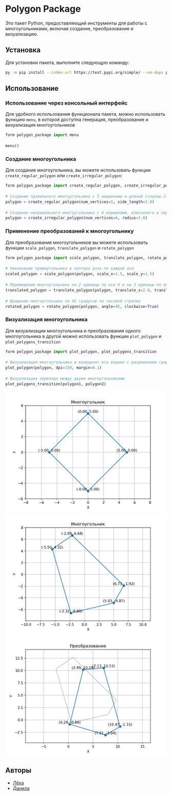 # Polygon Package

Это пакет Python, предоставляющий инструменты для работы с многоугольниками, включая создание, преобразование и визуализацию.

## Установка

Для установки пакета, выполните следующую команду:

```bash
py -m pip install --index-url https://test.pypi.org/simple/ --no-deps polygon-package-LyoshaGodX
```

## Использование

### Использование через консольный интерфейс

Для удобного использования функционала пакета, можно использовать функцию `menu`, в которой доступна генерация, преобразование и визуализация многоугольников

```python
form polygon_package import menu

menu()
```

### Создание многоугольника

Для создания многоугольника, вы можете использовать функции `create_regular_polygon` или `create_irregular_polygon`:

```python
form polygon_package import create_regular_polygon, create_irregular_polygon

# Создание правильного многоугольника с 5 вершинами и длиной стороны 2.0
polygon = create_regular_polygon(num_vertices=5, side_length=2.0)

# Создание неправильного многоугольника с 6 вершинами, вписанного в окружность радиусом 3
polygon = create_irregular_polygon(num_vertices=6, radius=3.0)
```

### Применение преобразований к многоугольнику

Для преобразования многоугольников вы можете использовать функции `scale_polygon`, `translate_polygon` и `rotate_polygon`

```python
form polygon_package import scale_polygon, translate_polygon, rotate_polygon

# Увеличение прямоугольника в полтора раза по каждой оси
scaled_polygon = scale_polygon(polygon, scale_x=1.5, scale_y=1.5)

# Перемещение многоугольника на 2 единицы по оси X и на 3 единицы по оси Y
translated_polygon = translate_polygon(polygon, translate_x=2.0, translate_y=3.0)

# Вращение многоугольника на 45 градусов по часовой стрелке
rotated_polygon = rotate_polygon(polygon, angle=45, clockwise=True)
```

### Визуализация многоугольника

Для визуализации многоугольника и преобразования одного многоугольника в другой можно использовать функции `plot_polygon` и `plot_polygons_transition`

```python
form polygon_package import plot_polygon, plot_polygons_transition

# Визуализация многоугольника и координат его вершин c разрешением графика в 150 DPI и отступом от границ в 0.1. 
plot_polygon(polygon, dpi=150, margin=0.1)

# Визуализация перехода между двумя многоугольниками
plot_polygons_transition(polygon1, polygon2)
```

![Правильный многоугольник](image/Rhomb.png)
![Неправильный многоугольник](image/Pentagon.png)
![Преобразование](image/Transformation.png)

## Авторы

- [Лёха](https://github.com/LyoshaGodX)
- [Данила](https://github.com/dant4ick)
